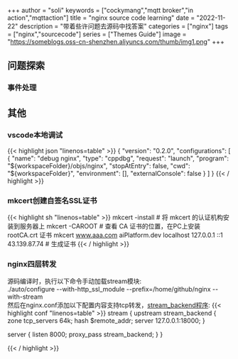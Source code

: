 +++
author = "soli"
keywords = ["cockymang","mqtt broker","in action","mqttaction"]
title = "nginx source code learning"
date = "2022-11-22"
description = "带着些许问题去源码中找答案"
categories = ["nginx"]
tags = ["nginx","sourcecode"]
series = ["Themes Guide"]
image = "https://someblogs.oss-cn-shenzhen.aliyuncs.com/thumb/img1.png"
+++
<!--more-->
## 问题探索
### 事件处理
## 其他
### vscode本地调试
{{< highlight json "linenos=table" >}}
{
    "version": "0.2.0",
    "configurations": [
        {
            "name": "debug nginx",
            "type": "cppdbg",
            "request": "launch",
            "program": "${workspaceFolder}/objs/nginx",
            "stopAtEntry": false,
            "cwd": "${workspaceFolder}",
            "environment": [],
            "externalConsole": false
        }
    ]
}
{{< / highlight >}}
### mkcert创建自签名SSL证书
{{< highlight sh "linenos=table" >}}
mkcert -install # 将 mkcert 的认证机构安装到服务器上
mkcert -CAROOT # 查看 CA 证书的位置，在PC上安装 rootCA.crt 证书
mkcert www.aaa.com aiPlatform.dev localhost 127.0.0.1 ::1 43.139.87.74 # 生成证书
{{< / highlight >}}

### nginx四层转发
源码编译时，执行以下命令手动加载stream模块:<br>
./auto/configure --with-http_ssl_module --prefix=/home/github/nginx --with-stream<br>
然后在nginx.conf添加以下配置内容支持tcp转发，[stream_backend程序](git@github.com:blessli/epoll-cpp-demo.git):
{{< highlight conf "linenos=table" >}}
stream {
  upstream stream_backend {
      zone tcp_servers 64k;
      hash $remote_addr;
      server 127.0.0.1:18000;
  }

  server {
      listen 8000;
      proxy_pass stream_backend;
  }
}

{{< / highlight >}}